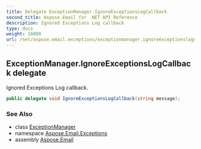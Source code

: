 ```yaml
---
title: Delegate ExceptionManager.IgnoreExceptionsLogCallback
second_title: Aspose.Email for .NET API Reference
description: Ignored Exceptions Log callback
type: docs
weight: 16000
url: /net/aspose.email.exceptions/exceptionmanager.ignoreexceptionslogcallback/
---
```

## ExceptionManager.IgnoreExceptionsLogCallback delegate

Ignored Exceptions Log callback.

```csharp
public delegate void IgnoreExceptionsLogCallback(string message);
```

### See Also

* class [ExceptionManager](../exceptionmanager/)
* namespace [Aspose.Email.Exceptions](../../aspose.email.exceptions/)
* assembly [Aspose.Email](../../)


